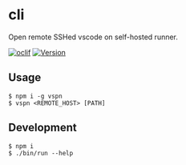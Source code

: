 # cli

Open remote SSHed vscode on self-hosted runner.

[![oclif](https://img.shields.io/badge/cli-oclif-brightgreen.svg)](https://oclif.io)
[![Version](https://img.shields.io/npm/v/vspn.svg)](https://npmjs.org/package/vspn)

## Usage

```sh-session
$ npm i -g vspn
$ vspn <REMOTE_HOST> [PATH]
```

## Development

```sh-session
$ npm i
$ ./bin/run --help
```
